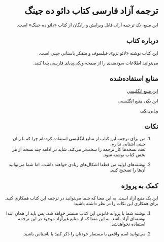 <div dir="rtl">

# ترجمه آزاد فارسی کتاب دائو ده جینگ

این منبع، یک ترجمه آزاد، قابل ویرایش و رایگان از کتاب «دائو ده جینگ» است.

## درباره کتاب

این کتاب نوشته «لائو تزو»، فیلسوف و متفکر باستانی چینی است.

می‌توانید اطلاعات سودمندی را از صفحه [ویکی‌پدیای فارسی](https://fa.wikipedia.org/wiki/%D8%AF%D8%A7%D8%A6%D9%88_%D8%AF%D9%87_%D8%AC%DB%8C%D9%86%DA%AF) پیدا کنید.

## منابع استفاده‌شده



[این منبع انگلیسی](https://github.com/lovingawareness/tao-te-ching)

[این یکی منبع انگلیسی](https://standardebooks.org/ebooks/laozi/tao-te-ching/james-legge)

[و این یکی](http://classics.mit.edu/Lao/taote.mb.txt)


## نکات


1. من برای ترجمه این کتاب از منابع انگلیسی استفاده کرده‌ام چرا که با زبان چینی آشنایی ندارم.  
تعدد نسخه‌ها کار ترجمه را سخت‌تر می‌کند. شاید در ادامه چند نسخه از هر بخش کتاب نوشته شود.

2. نوشته‌های اولیه من قطعا اشکال‌های زیادی خواهند داشت. اما شما می‌توانید آن‌ها را تصحیح کنید.

## کمک به پروژه

این یک منبع آزاد است. به این معنا که شما می‌توانید در ترجمه این کتاب همکاری کنید.  
برای همکاری این نکات را در نظر داشته باشید:

1. نوشته شما با پروانه قانونی این کتاب منتشر خواهد شد. پس باید از همان ابتدا نوشته‌ای آزاد باشد. به این معنا که از منابع غیرآزاد موجود در این ترجمه استفاده نخواهد‌شد.

2. می‌توانید اسم واقعی یا مستعار خودتان را ذکر کنید یا ناشناس باشید.

</div>
